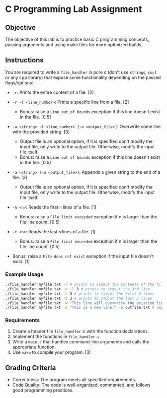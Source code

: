 # C Programming Lab Assignment

## Objective
The objective of this lab is to practice basic C programming concepts, passing arguments and using make files for more optimized builds.

## Instructions

You are required to write a `file_handler` in pure c (don't use `strings`, `cout` or any cpp library) that expose some functionality depending on the passed flags/options:
- `-r`: Prints the entire content of a file. [2]
- `-r -l <line_number>`: Prints a specific line from a file.  [2]
    - Bonus: raise a `Line out of bounds` exception if this line doesn't exist in the file. [0.5]
- `-w <string> -l <line_number> [-o <output_file>]`: Overwrite some line with the provided string. [3]
    - Output file is an optional option, if it is specified don't modify the input file, only write to the output file. Otherwise, modify the input file itself.
    - Bonus: raise a `Line out of bounds` exception if this line doesn't exist in the file. [0.5]
- `-a <string> [-o <output_file>]`: Appends a given string to the end of a file. [3]
    - Output file is an optional option, if it is specified don't modify the input file, only write to the output file. Otherwise, modify the input file itself.

- `-h <n>`: Reads the first `n` lines of a file. [1]
    - Bonus: raise a `File limit exceeded` exception if n is larger than the file line count. [0.5]
- `-t <n>`: Reads the last `n` lines of a file. [1]
    - Bonus: raise a `File limit exceeded` exception if n is larger than the file line count. [0.5]
- Bonus: raise a `File does not exist` exception if the input file doesn't exist. [1]

### Example Usage
```sh
./file_handler myfile.txt -r # prints to stdout the contents of the file
./file_handler myfile.txt -r -l 3 # prints to stdout the 3rd line
./file_handler myfile.txt -h 3 # prints to stdout the first 3 lines
./file_handler myfile.txt -t 3 # prints to stdout the last 3 lines
./file_handler myfile.txt -w "This line will overwrite the existing line" -l 3 # Overwrites the 3rd line in myfile.txt
./file_handler myfile.txt -a "This is a new line." -o outfile.txt # append the string to myfile.txt and write it to outfile.txt without modifying myfile.txt
```

### Requirements
1. Create a header file `file_handler.h` with the function declarations.
2. Implement the functions in `file_handler.c`.
3. Write a `main.c` that handles command-line arguments and calls the appropriate function.
4. Use `make` to compile your program. [3]


## Grading Criteria
- Correctness: The program meets all specified requirements.
- Code Quality: The code is well-organized, commented, and follows good programming practices.
